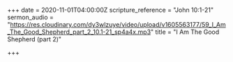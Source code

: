 +++
date = 2020-11-01T04:00:00Z
scripture_reference = "John 10:1-21"
sermon_audio = "https://res.cloudinary.com/dy3wlzuye/video/upload/v1605563177/59_I_Am_The_Good_Shepherd_part_2_10.1-21_sp4a4x.mp3"
title = "I Am The Good Shepherd (part 2)"

+++
